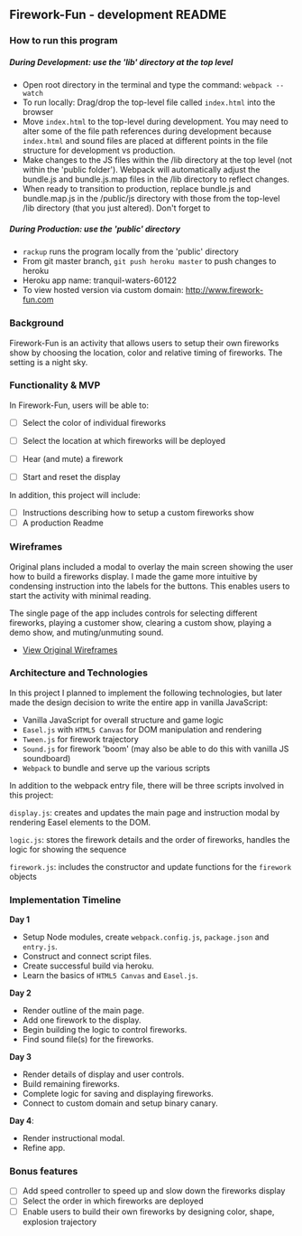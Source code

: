 ## Firework-Fun - development README

### How to run this program

##### During Development: use the 'lib' directory at the top level
- Open root directory in the terminal and type the command: `webpack --watch`
- To run locally: Drag/drop the top-level file called `index.html` into the browser
- Move `index.html` to the top-level during development. You may need to alter some of the file path references during development because `index.html` and sound files are placed at different points in the file structure for development vs production.
- Make changes to the JS files within the /lib directory at the top level (not within the 'public folder').  Webpack will automatically adjust the bundle.js and bundle.js.map files in the /lib directory to reflect changes.
- When ready to transition to production, replace bundle.js and bundle.map.js in the /public/js directory with those from the top-level /lib directory (that you just altered). Don't forget to

##### During Production: use the 'public' directory
- `rackup` runs the program locally from the 'public' directory
- From git master branch, `git push heroku master` to push changes to heroku
- Heroku app name: tranquil-waters-60122
- To view hosted version via custom domain: http://www.firework-fun.com

### Background

Firework-Fun is an activity that allows users to setup their own fireworks show by choosing the location, color and relative timing of fireworks. The setting is a night sky.

### Functionality & MVP  

In Firework-Fun, users will be able to:

- [ ] Select the color of individual fireworks
- [ ] Select the location at which fireworks will be deployed
- [ ] Hear (and mute) a firework
- [ ] Start and reset the display


In addition, this project will include:

- [ ] Instructions describing how to setup a custom fireworks show
- [ ] A production Readme

### Wireframes

Original plans included a modal to overlay the main screen showing the user how to build a fireworks display. I made the game more intuitive by condensing instruction into the labels for the buttons. This enables users to start the activity with minimal reading.

The single page of the app includes controls for selecting different fireworks, playing a customer show, clearing a custom show, playing a demo show, and muting/unmuting sound.

- [View Original Wireframes][wireframes]

[wireframes]: wireframes


### Architecture and Technologies

In this project I planned to implement the following technologies, but later made the design decision to write the entire app in vanilla JavaScript:

- Vanilla JavaScript for overall structure and game logic
- `Easel.js` with `HTML5 Canvas` for DOM manipulation and rendering
- `Tween.js` for firework trajectory
- `Sound.js` for firework 'boom' (may also be able to do this with vanilla JS soundboard)
- `Webpack` to bundle and serve up the various scripts

In addition to the webpack entry file, there will be three scripts involved in this project:

`display.js`: creates and updates the main page and instruction modal by rendering  Easel elements to the DOM.

`logic.js`: stores the firework details and the order of fireworks, handles the logic for showing the sequence  

`firework.js`: includes the constructor and update functions for the `firework` objects

### Implementation Timeline

**Day 1**

- Setup Node modules, create `webpack.config.js`, `package.json` and `entry.js`.
- Construct and connect script files.  
- Create successful build via heroku.
- Learn the basics of `HTML5 Canvas` and `Easel.js`.

**Day 2**

- Render outline of the main page.
- Add one firework to the display.
- Begin building the logic to control fireworks.
- Find sound file(s) for the fireworks.

**Day 3**

- Render details of display and user controls.
- Build remaining fireworks.
- Complete logic for saving and displaying fireworks.
- Connect to custom domain and setup binary canary.

**Day 4**:

- Render instructional modal.
- Refine app.


### Bonus features

- [ ] Add speed controller to speed up and slow down the fireworks display
- [ ] Select the order in which fireworks are deployed
- [ ] Enable users to build their own fireworks by designing color, shape, explosion trajectory
